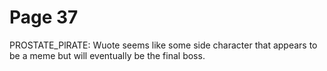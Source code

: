 # Page 37

PROSTATE\_PlRATE: Wuote seems like some side character that appears to be a meme but will eventually be the final boss.
